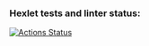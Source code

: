 ### Hexlet tests and linter status:
[![Actions Status](https://github.com/shreddedzac/frontend-project-44/workflows/hexlet-check/badge.svg)](https://github.com/shreddedzac/frontend-project-44/actions)